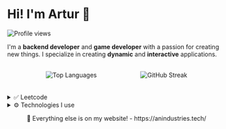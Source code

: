 # Hi! I'm Artur 👋

![Profile views](https://komarev.com/ghpvc/?username=ahrwn&label=Profile%20views&color=60598F&style=flat)

<div class="github-introduction">

I&apos;m a **backend developer** and **game developer** with a passion for creating new things. I specialize in creating **dynamic** and **interactive** applications.

</div>

<br>

<div align="center" style="display: flex; justify-content: center; gap: 20%;">
  <img src="https://github-readme-stats-git-masterrstaa-rickstaa.vercel.app/api/top-langs/?username=MrNtex&theme=tokyonight&layout=compact&langs_count=8" alt="Top Languages" />
  <img src="https://streak-stats.demolab.com?user=MrNtex&theme=tokyonight-duo&hide_border=true&date_format=j%20M%5B%20Y%5D" alt="GitHub Streak" />
</div>
<br>
<br>
<details>
  <summary>✅ Leetcode</summary>
  <div dir="auto" align="center">
    <a href="https://leetcode.com/ArturNiemiec/">
    <img align="center" src="https://leetcard.jacoblin.cool/ArturNiemiec" />
  </a>
  </div>
  
</details>
<details>
  <summary>⚙️ Technologies I use</summary>
  <p align="center">
    <a href="https://skillicons.dev">
      <img src="https://skillicons.dev/icons?i=unity,cs,dotnet,cpp,c,cmake,rust&theme=dark" />
    </a>
  </p>
  <p align="center">
    <a href="https://skillicons.dev">
      <img src="https://skillicons.dev/icons?i=js,react,elixir,html,css,threejs&theme=dark" />
    </a>
  </p>
  <p align="center">
    <a href="https://skillicons.dev">
      <img src="https://skillicons.dev/icons?i=bash,perl&theme=dark" />
    </a>
  </p>
</details>
<p align="center">
  🔭 Everything else is on my website! - https://anindustries.tech/
</p>
<!--Here are some ideas to get you started:

- 🔭 I’m currently working on ...
- 🌱 I’m currently learning ...
- 👯 I’m looking to collaborate on ...
- 🤔 I’m looking for help with ...
- 💬 Ask me about ...
- 📫 How to reach me: ...
- 😄 Pronouns: ...
- ⚡ Fun fact: ...
-->

